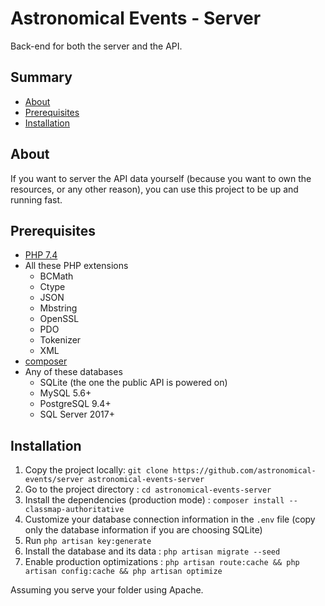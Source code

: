 # Astronomical Events - Server

Back-end for both the server and the API.

## Summary

-   [About](#about)
-   [Prerequisites](#prerequisites)
-   [Installation](#installation)

## About

If you want to server the API data yourself (because you want to own the resources, or any other reason), you can use this project to be up and running fast.

## Prerequisites

-   [PHP 7.4](https://www.php.net/downloads.php)
-   All these PHP extensions
    -   BCMath
    -   Ctype
    -   JSON
    -   Mbstring
    -   OpenSSL
    -   PDO
    -   Tokenizer
    -   XML
-   [composer](https://getcomposer.org)
-   Any of these databases
    -   SQLite (the one the public API is powered on)
    -   MySQL 5.6+
    -   PostgreSQL 9.4+
    -   SQL Server 2017+

## Installation

1. Copy the project locally: `git clone https://github.com/astronomical-events/server astronomical-events-server`
2. Go to the project directory : `cd astronomical-events-server`
3. Install the dependencies (production mode) : `composer install --classmap-authoritative`
4. Customize your database connection information in the `.env` file (copy only the database information if you are choosing SQLite)
5. Run `php artisan key:generate`
6. Install the database and its data : `php artisan migrate --seed`
7. Enable production optimizations : `php artisan route:cache && php artisan config:cache && php artisan optimize`

Assuming you serve your folder using Apache.

